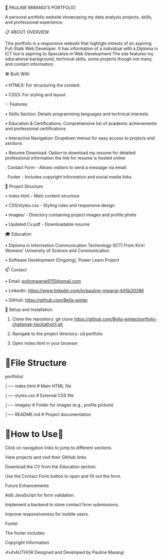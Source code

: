 📝  PAULINE MWANGI’S PORTFOLIO


A personal portfolio website showcasing my data analysis projects, skills, and professional experience.


  📋 ABOUT OVERVIEW
  
This portfolio is a responsive website that highligts intrests of an aspiring Full-Stalk Web Developer. It has information of a individual with a Diploma in ICT but is aspiring to Specialize in Web Development The site features my educational background, technical skills, some projects though not many, and contact information.


   🛠️ Built With
   
   •	HTML5: For structuring the content.
  
   •	CSS3: For styling and layout.


   ✨ Features
   
 •	Skills Section: Details programming languages and technical interests
 
 •	Education & Certifications: Comprehensive list of academic achievements and professional certifications
 
 •	Interactive Navigation: Dropdown menus for easy access to projects and sections

 •	Resume Download: Option to download my resume for detailed professional information the link for resume is hosted online

 .  Contact Form - Allows visitors to send a message via email.

.   Footer - Includes copyright information and social media links.



  🧰 Project Structure
  
  
  •	index.html - Main content structure
  
  •	CSS/styles.css - Styling rules and responsive design
  
  •	images/ - Directory containing project images and profile photo
  
  •	Updated Cv.pdf - Downloadable resume

  
  🎓 Education
  
 •	Diploma in Information Communication Technology (ICT) From Kiriri Womens’ University of Science and Communication
 
 •	Software Development (Ongoing), Power Learn Project


   📫 Contact
   
  •	Email: polinmwangi6115@gmail.com 
  
  •	LinkedIn: https://www.linkedin.com/in/pauline-mwangi-645b20286
  
  •	GitHub: https://github.com/Bella-winter


   🔄 Setup and Installation
   
  1.	Clone the repository: git clone https://github.com/Bella-winter/portfolio-challenge-hackathon1.git
     
  2.	Navigate to the project directory: cd portfolio
    
  3.	Open index.html in your browser

# 🌟File Structure

 portfolio/

 │── index.html          # Main HTML file

 │── styles.css          # External CSS file

 │── images/             # Folder for images (e.g., profile picture)

 │── README.md           # Project documentation

# 🌟How to Use🚀


Click on navigation links to jump to different sections.

View projects and visit their GitHub links.

Download the CV from the Education section.

Use the Contact Form button to open and fill out the form.

Future Enhancements

Add JavaScript for form validation.

Implement a backend to store contact form submissions.

Improve responsiveness for mobile users.

Footer

The footer includes:

Copyright Information
   

 ✍️✍️AUTHOR
  Designed and Developed by Pauline Mwangi

